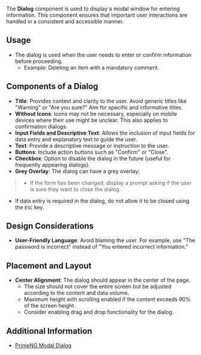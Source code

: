 The **Dialog** component is used to display a modal window for entering information. This component ensures that important user interactions are handled in a consistent and accessible manner.

## Usage

- The dialog is used when the user needs to enter or confirm information before proceeding.
  - Example: Deleting an item with a mandatory comment.

## Components of a Dialog

- **Title**: Provides context and clarity to the user. Avoid generic titles like "Warning" or "Are you sure?" Aim for specific and informative titles.
- **Without Icons**: Icons may not be necessary, especially on mobile devices where their use might be unclear. This also applies to confirmation dialogs.
- **Input Fields and Descriptive Text**: Allows the inclusion of input fields for data entry and explanatory text to guide the user.
- **Text**: Provide a descriptive message or instruction to the user.
- **Buttons**: Include action buttons such as "Confirm" or "Close".
- **Checkbox**: Option to disable the dialog in the future (useful for frequently appearing dialogs).
- **Grey Overlay**: The dialog can have a grey overlay; 
  
> - If the form has been changed, display a prompt asking if the user is sure they want to close the dialog.
  - If data entry is required in the dialog, do not allow it to be closed using the `ESC` key.

## Design Considerations

- **User-Friendly Language**: Avoid blaming the user. For example, use "The password is incorrect" instead of "You entered incorrect information."

## Placement and Layout

- **Center Alignment**: The dialog should appear in the center of the page.
  - The size should not cover the entire screen but be adjusted according to the content and data volume.
  - Maximum height with scrolling enabled if the content exceeds 90% of the screen height.
  - Consider enabling drag and drop functionality for the dialog.

## Additional Information

- [PrimeNG Modal Dialog](https://primeng.org/dialog)

